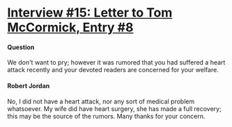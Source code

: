 # [Interview #15: Letter to Tom McCormick, Entry #8](https://www.theoryland.com/intvmain.php?i=15#8)

#### Question

We don't want to pry; however it was rumored that you had suffered a heart attack recently and your devoted readers are concerned for your welfare.

#### Robert Jordan

No, I did not have a heart attack, nor any sort of medical problem whatsoever. My wife did have heart surgery, she has made a full recovery; this may be the source of the rumors. Many thanks for your concern.

